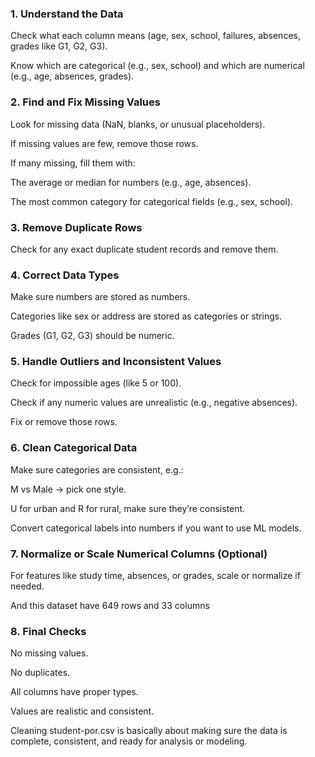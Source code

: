 ### 1. Understand the Data
Check what each column means (age, sex, school, failures, absences, grades like G1, G2, G3).

Know which are categorical (e.g., sex, school) and which are numerical (e.g., age, absences, grades).

### 2. Find and Fix Missing Values
Look for missing data (NaN, blanks, or unusual placeholders).

If missing values are few, remove those rows.

If many missing, fill them with:

The average or median for numbers (e.g., age, absences).

The most common category for categorical fields (e.g., sex, school).

### 3. Remove Duplicate Rows
Check for any exact duplicate student records and remove them.

### 4. Correct Data Types
Make sure numbers are stored as numbers.

Categories like sex or address are stored as categories or strings.

Grades (G1, G2, G3) should be numeric.

### 5. Handle Outliers and Inconsistent Values
Check for impossible ages (like 5 or 100).

Check if any numeric values are unrealistic (e.g., negative absences).

Fix or remove those rows.

### 6. Clean Categorical Data
Make sure categories are consistent, e.g.:

M vs Male → pick one style.

U for urban and R for rural, make sure they’re consistent.

Convert categorical labels into numbers if you want to use ML models.

### 7. Normalize or Scale Numerical Columns (Optional)
For features like study time, absences, or grades, scale or normalize if needed.

And this dataset have 649 rows and 33 columns

### 8. Final Checks
No missing values.

No duplicates.

All columns have proper types.

Values are realistic and consistent.

Cleaning student-por.csv is basically about making sure the data is complete, consistent, and ready for analysis or modeling.


